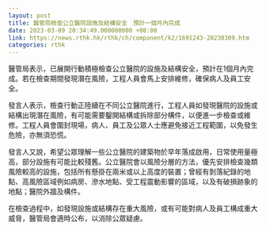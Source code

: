 ```yaml
---
layout: post
title: 醫管局檢查公立醫院設施及結構安全　預計一個月內完成
date: 2023-03-09 20:34:49.000000000 +08:00
link: https://news.rthk.hk/rthk/ch/component/k2/1691243-20230309.htm
categories: rthk
---
```


醫管局表示，已展開行動積極檢查公立醫院的設施及結構安全，預計在1個月內完成。若在檢查期間發現潛在風險，工程人員會馬上安排維修，確保病人及員工安全。
 
發言人表示，檢查行動正陸續在不同公立醫院進行，工程人員如發現醫院的設施或結構出現潛在風險，有可能需要鑿開結構或拆除部分構件，以便進一步檢查或維修。工程人員會圍封現場，病人、員工及公眾人士應避免接近工程範圍，以免發生危險，亦無須恐慌。
 
發言人又說，希望公眾理解一些公立醫院的建築物於早年落成啟用，日常使用量極高，部分設施有可能比較殘舊。公立醫院會以風險分層的方法，優先安排檢查幾類風險較高的設施，包括所有懸掛在兩米或以上高度的裝置；曾經有剝落紀錄的地點、高風險區域例如病房、滲水地點、受工程震動影響的區域，以及有破損跡象的地點；醫院外牆及構件。
 
在檢查過程中，如發現設施或結構存在重大風險，或有可能對病人及員工構成重大威脅，醫管局會適時公布，以消除公眾疑慮。
